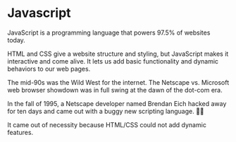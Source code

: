 # Javascript

JavaScript is a programming language that powers 97.5% of websites today.

HTML and CSS give a website structure and styling, but JavaScript makes it interactive and come alive. It lets us add basic functionality and dynamic behaviors to our web pages.

The mid-90s was the Wild West for the internet. The Netscape vs. Microsoft web browser showdown was in full swing at the dawn of the dot-com era.

In the fall of 1995, a Netscape developer named Brendan Eich hacked away for ten days and came out with a buggy new scripting language. 😵‍💫

It came out of necessity because HTML/CSS could not add dynamic features.
